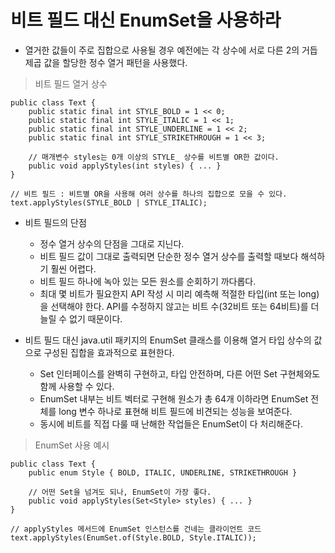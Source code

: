 # 비트 필드 대신 EnumSet을 사용하라

* 열거한 값들이 주로 집합으로 사용될 경우 예전에는 각 상수에 서로 다른 2의 거듭제곱 값을 할당한 정수 열거 패턴을 사용했다.

> 비트 필드 열거 상수
```
public class Text {
    public static final int STYLE_BOLD = 1 << 0;
    public static final int STYLE_ITALIC = 1 << 1;
    public static final int STYLE_UNDERLINE = 1 << 2;
    public static final int STYLE_STRIKETHROUGH = 1 << 3;
    
    // 매개변수 styles는 0개 이상의 STYLE_ 상수를 비트별 OR한 값이다.
    public void applyStyles(int styles) { ... }
}

// 비트 필드 : 비트별 OR을 사용해 여러 상수를 하나의 집합으로 모을 수 있다.
text.applyStyles(STYLE_BOLD | STYLE_ITALIC);
```

* 비트 필드의 단점
  * 정수 열거 상수의 단점을 그대로 지닌다.
  * 비트 필드 값이 그대로 출력되면 단순한 정수 열거 상수를 출력할 때보다 해석하기 훨씬 어렵다.
  * 비트 필드 하나에 녹아 있는 모든 원소를 순회하기 까다롭다.
  * 최대 몇 비트가 필요한지 API 작성 시 미리 예측해 적절한 타입(int 또는 long)을 선택해야 한다. API를 수정하지 않고는 비트 수(32비트 또는 64비트)를 더 늘릴 수 없기 때문이다.
  
* 비트 필드 대신 java.util 패키지의 EnumSet 클래스를 이용해 열거 타입 상수의 값으로 구성된 집합을 효과적으로 표현한다.
  * Set 인터페이스를 완벽히 구현하고, 타입 안전하며, 다른 어떤 Set 구현체와도 함께 사용할 수 있다.
  * EnumSet 내부는 비트 벡터로 구현해 원소가 총 64개 이하라면 EnumSet 전체를 long 변수 하나로 표현해 비트 필드에 비견되는 성능을 보여준다.
  * 동시에 비트를 직접 다룰 때 난해한 작업들은 EnumSet이 다 처리해준다.
  
> EnumSet 사용 예시
```
public class Text {
    public enum Style { BOLD, ITALIC, UNDERLINE, STRIKETHROUGH }
    
    // 어떤 Set을 넘겨도 되나, EnumSet이 가장 좋다.
    public void applyStyles(Set<Style> styles) { ... }
}

// applyStyles 메서드에 EnumSet 인스턴스를 건네는 클라이언트 코드
text.applyStyles(EnumSet.of(Style.BOLD, Style.ITALIC)); 
```